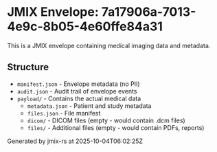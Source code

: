 # JMIX Envelope: 7a17906a-7013-4e9c-8b05-4e60ffe84a31

This is a JMIX envelope containing medical imaging data and metadata.

## Structure

- `manifest.json` - Envelope metadata (no PII)
- `audit.json` - Audit trail of envelope events
- `payload/` - Contains the actual medical data
  - `metadata.json` - Patient and study metadata
  - `files.json` - File manifest
  - `dicom/` - DICOM files (empty - would contain .dcm files)
  - `files/` - Additional files (empty - would contain PDFs, reports)

Generated by jmix-rs at 2025-10-04T06:02:25Z
